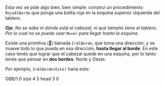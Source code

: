 Esta vez se pide algo bien, bien simple: construí un procedimiento `RojoAlBorde` que ponga una bolita roja en la esquina superior izquierda del tablero.

**Ojo**: _No se sabe ni dónde está el cabezal, ni qué tamaño tiene el tablero. Por lo cual no se puede usar `Mover` para llegar hasta la esquina_.

Existe una primitiva (:gift:) llamada `IrAlBorde`, que toma una dirección, y se mueve todo lo que pueda en esa dirección, **hasta llegar al borde**. En este caso tenés que lograr que el cabezal quede en una esquina, por lo tanto tenés que pensar en **dos bordes**: Norte y Oeste.

Por ejemplo, `IrAlBorde(Este)` haría esto:

<gs-board>   
  GBB/1.0
  size 4 5
  head 3 0
<gs-board>